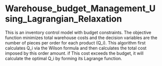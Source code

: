 # Warehouse_budget_Management_Using_Lagrangian_Relaxation
This is an inventory control model with budget constraints. The objective function minimizes total warehouse costs and the decision variables are the number of pieces per order for each product (Q_i). This algorithm first calculates Q_i via the Wilson formula and then calculates the total cost imposed by this order amount. if This cost exceeds the budget, it will calculate the optimal Q_i by forming its Lagrange function.
 
